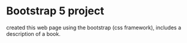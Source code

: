 # Bootstrap 5 project 
created this web page using the bootstrap (css framework), includes a description of a book.

